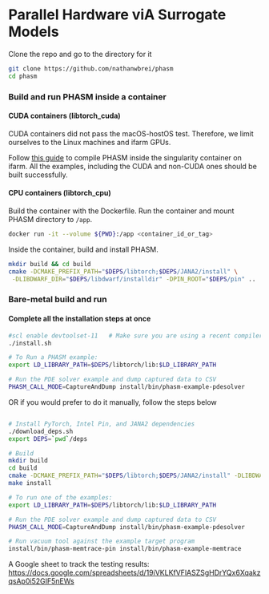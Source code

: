 
# Parallel Hardware viA Surrogate Models

Clone the repo and go to the directory for it
```bash
git clone https://github.com/nathanwbrei/phasm
cd phasm
```

### Build and run PHASM inside a container

#### CUDA containers (libtorch_cuda)
CUDA containers did not pass the macOS-hostOS test. Therefore, we limit
ourselves to the Linux machines and ifarm GPUs.

Follow [this guide](docs/farm_guide.md) to compile PHASM inside the singularity container on ifarm.
All the examples, including the CUDA and non-CUDA ones should be built successfully.

#### CPU containers (libtorch_cpu)
Build the container with the Dockerfile. Run the container and mount PHASM directory to `/app`.

```bash
docker run -it --volume ${PWD}:/app <container_id_or_tag>
```

Inside the container, build and install PHASM.

```bash
mkdir build && cd build
cmake -DCMAKE_PREFIX_PATH="$DEPS/libtorch;$DEPS/JANA2/install" \
 -DLIBDWARF_DIR="$DEPS/libdwarf/installdir" -DPIN_ROOT="$DEPS/pin" ..
```

### Bare-metal build and run
#### Complete all the installation steps at once
```bash
#scl enable devtoolset-11   # Make sure you are using a recent compiler
./install.sh

# To Run a PHASM example: 
export LD_LIBRARY_PATH=$DEPS/libtorch/lib:$LD_LIBRARY_PATH

# Run the PDE solver example and dump captured data to CSV
PHASM_CALL_MODE=CaptureAndDump install/bin/phasm-example-pdesolver
```

OR if you would prefer to do it manually, follow the steps below

```bash

# Install PyTorch, Intel Pin, and JANA2 dependencies
./download_deps.sh
export DEPS=`pwd`/deps

# Build 
mkdir build
cd build
cmake -DCMAKE_PREFIX_PATH="$DEPS/libtorch;$DEPS/JANA2/install" -DLIBDWARF_DIR="$DEPS/libdwarf-0.3.4/installdir" -DPIN_ROOT="$DEPS/pin" ..
make install

# To run one of the examples:
export LD_LIBRARY_PATH=$DEPS/libtorch/lib:$LD_LIBRARY_PATH

# Run the PDE solver example and dump captured data to CSV
PHASM_CALL_MODE=CaptureAndDump install/bin/phasm-example-pdesolver

# Run vacuum tool against the example target program
install/bin/phasm-memtrace-pin install/bin/phasm-example-memtrace
```

A Google sheet to track the testing results: https://docs.google.com/spreadsheets/d/19iVKLKfVFlASZSgHDrYQx6XqakzqsAp0i52GIF5nEWs
